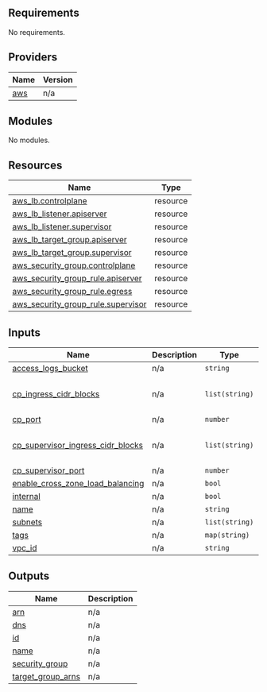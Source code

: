 <!-- BEGIN_TF_DOCS -->
## Requirements

No requirements.

## Providers

| Name | Version |
|------|---------|
| <a name="provider_aws"></a> [aws](#provider\_aws) | n/a |

## Modules

No modules.

## Resources

| Name | Type |
|------|------|
| [aws_lb.controlplane](https://registry.terraform.io/providers/hashicorp/aws/latest/docs/resources/lb) | resource |
| [aws_lb_listener.apiserver](https://registry.terraform.io/providers/hashicorp/aws/latest/docs/resources/lb_listener) | resource |
| [aws_lb_listener.supervisor](https://registry.terraform.io/providers/hashicorp/aws/latest/docs/resources/lb_listener) | resource |
| [aws_lb_target_group.apiserver](https://registry.terraform.io/providers/hashicorp/aws/latest/docs/resources/lb_target_group) | resource |
| [aws_lb_target_group.supervisor](https://registry.terraform.io/providers/hashicorp/aws/latest/docs/resources/lb_target_group) | resource |
| [aws_security_group.controlplane](https://registry.terraform.io/providers/hashicorp/aws/latest/docs/resources/security_group) | resource |
| [aws_security_group_rule.apiserver](https://registry.terraform.io/providers/hashicorp/aws/latest/docs/resources/security_group_rule) | resource |
| [aws_security_group_rule.egress](https://registry.terraform.io/providers/hashicorp/aws/latest/docs/resources/security_group_rule) | resource |
| [aws_security_group_rule.supervisor](https://registry.terraform.io/providers/hashicorp/aws/latest/docs/resources/security_group_rule) | resource |

## Inputs

| Name | Description | Type | Default | Required |
|------|-------------|------|---------|:--------:|
| <a name="input_access_logs_bucket"></a> [access\_logs\_bucket](#input\_access\_logs\_bucket) | n/a | `string` | `"disabled"` | no |
| <a name="input_cp_ingress_cidr_blocks"></a> [cp\_ingress\_cidr\_blocks](#input\_cp\_ingress\_cidr\_blocks) | n/a | `list(string)` | <pre>[<br>  "0.0.0.0/0"<br>]</pre> | no |
| <a name="input_cp_port"></a> [cp\_port](#input\_cp\_port) | n/a | `number` | `6443` | no |
| <a name="input_cp_supervisor_ingress_cidr_blocks"></a> [cp\_supervisor\_ingress\_cidr\_blocks](#input\_cp\_supervisor\_ingress\_cidr\_blocks) | n/a | `list(string)` | <pre>[<br>  "0.0.0.0/0"<br>]</pre> | no |
| <a name="input_cp_supervisor_port"></a> [cp\_supervisor\_port](#input\_cp\_supervisor\_port) | n/a | `number` | `9345` | no |
| <a name="input_enable_cross_zone_load_balancing"></a> [enable\_cross\_zone\_load\_balancing](#input\_enable\_cross\_zone\_load\_balancing) | n/a | `bool` | `true` | no |
| <a name="input_internal"></a> [internal](#input\_internal) | n/a | `bool` | `true` | no |
| <a name="input_name"></a> [name](#input\_name) | n/a | `string` | n/a | yes |
| <a name="input_subnets"></a> [subnets](#input\_subnets) | n/a | `list(string)` | n/a | yes |
| <a name="input_tags"></a> [tags](#input\_tags) | n/a | `map(string)` | `{}` | no |
| <a name="input_vpc_id"></a> [vpc\_id](#input\_vpc\_id) | n/a | `string` | n/a | yes |

## Outputs

| Name | Description |
|------|-------------|
| <a name="output_arn"></a> [arn](#output\_arn) | n/a |
| <a name="output_dns"></a> [dns](#output\_dns) | n/a |
| <a name="output_id"></a> [id](#output\_id) | n/a |
| <a name="output_name"></a> [name](#output\_name) | n/a |
| <a name="output_security_group"></a> [security\_group](#output\_security\_group) | n/a |
| <a name="output_target_group_arns"></a> [target\_group\_arns](#output\_target\_group\_arns) | n/a |
<!-- END_TF_DOCS -->
